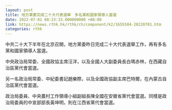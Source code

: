 ```yaml
---
layout: post
title: 地方黨委完成二十大代表選舉　多名黨和國家領導人當選
date: 2022-07-01 08:23:33.000000000 +08:00
link: https://news.rthk.hk/rthk/ch/component/k2/1655584-20220701.htm
categories: rthk
---
```


中共二十大下半年在北京召開，地方黨委昨日完成二十大代表選舉工作，再有多名黨和國家領導人當選。

中央政治局常委、全國政協主席汪洋，以及全國人大副委員長白瑪赤林，在西藏自治區黨代會當選。

另一名政治局常委、中紀委書記趙樂際，以及全國政協副主席巴特爾，在內蒙古自治區黨代會當選。

政治局委員、中央農村工作領導小組副組長陳全國在安徽省黨代會當選。同樣是政治局委員的中宣部部長黃坤明，則在江西省黨代會當選。
